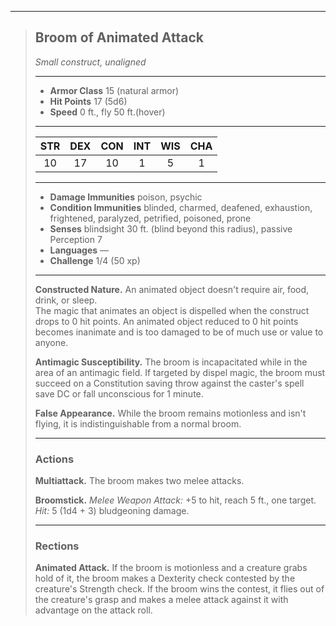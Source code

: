 ***
> ## Broom of Animated Attack
> *Small construct, unaligned*
> 
> ***
> 
> - **Armor Class** 15 (natural armor)
> - **Hit Points** 17 (5d6)
> - **Speed** 0 ft., fly 50 ft.(hover)
> 
> ***
> 
> |STR|DEX|CON|INT|WIS|CHA|
> |:---:|:---:|:---:|:---:|:---:|:---:|
> |10|17|10|1|5|1|
> 
> ***
> 
> - **Damage Immunities** poison, psychic
> - **Condition Immunities** blinded, charmed, deafened, exhaustion, frightened, paralyzed, petrified, poisoned, prone
> - **Senses** blindsight 30 ft. (blind beyond this radius), passive Perception 7
> - **Languages** —
> - **Challenge** 1/4 (50 xp)
> 
> ***
> 
> **Constructed Nature.** An animated object doesn't require air, food, drink, or sleep.  
> The magic that animates an object is dispelled when the construct drops to 0 hit points. An animated object reduced to 0 hit points becomes inanimate and is too damaged to be of much use or value to anyone.
> 
> **Antimagic Susceptibility.** The broom is incapacitated while in the area of an antimagic field. If targeted by dispel magic, the broom must succeed on a Constitution saving throw against the caster's spell save DC or fall unconscious for 1 minute.
> 
> **False Appearance.** While the broom remains motionless and isn't flying, it is indistinguishable from a normal broom.
> 
> ***
> 
> ### Actions
> **Multiattack.** The broom makes two melee attacks.
> 
> **Broomstick.** *Melee Weapon Attack:* +5 to hit, reach 5 ft., one target. *Hit:* 5 (1d4 + 3) bludgeoning damage.
> 
> ***
> 
> ### Rections
> **Animated Attack.** If the broom is motionless and a creature grabs hold of it, the broom makes a Dexterity check contested by the creature's Strength check. If the broom wins the contest, it flies out of the creature's grasp and makes a melee attack against it with advantage on the attack roll.